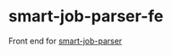 # smart-job-parser-fe
Front end for [smart-job-parser](https://github.com/thisisarjun/smart-job-parser)
